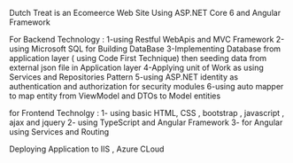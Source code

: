 
Dutch Treat is an Ecomeerce Web Site Using ASP.NET Core 6 and Angular Framework  

For Backend Technology :
1-using Restful WebApis and MVC Framework 
2-using Microsoft SQL for Building DataBase 
3-Implementing Database from application layer ( using Code First Technique) then seeding data from external json file in Application layer 
4-Applying unit of Work as using Services and Repositories Pattern 
5-using ASP.NET identity as authentication and authorization for security modules 
6-using auto mapper to map entity from ViewModel and DTOs to Model entities

for Frontend Technolgy : 
 1- using basic HTML, CSS , bootstrap , javascript , ajax and jquery 
 2- using TypeScript and Angular Framework 
 3- for Angular using Services and Routing 

Deploying Application to IIS , Azure CLoud 
